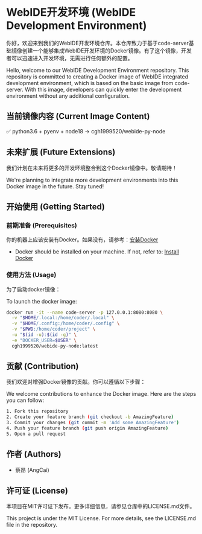 # WebIDE开发环境 (WebIDE Development Environment)

你好，欢迎来到我们的WebIDE开发环境仓库。本仓库致力于基于code-server基础镜像创建一个能够集成WebIDE开发环境的Docker镜像。有了这个镜像，开发者可以迅速进入开发环境，无需进行任何额外的配置。

Hello, welcome to our WebIDE Development Environment repository. This repository is committed to creating a Docker image of WebIDE integrated development environment, which is based on the basic image from code-server. With this image, developers can quickly enter the development environment without any additional configuration.

## 当前镜像内容 (Current Image Content)
✅ python3.6 + pyenv + node18 -> cgh1999520/webide-py-node

## 未来扩展 (Future Extensions)
我们计划在未来将更多的开发环境整合到这个Docker镜像中。敬请期待！

We're planning to integrate more development environments into this Docker image in the future. Stay tuned!

## 开始使用 (Getting Started)

### 前期准备 (Prerequisites)

你的机器上应该安装有Docker。如果没有，请参考：[安装Docker](https://docs.docker.com/get-docker/)

- Docker should be installed on your machine. If not, refer to: [Install Docker](https://docs.docker.com/get-docker/)

### 使用方法 (Usage)

为了启动docker镜像：

To launch the docker image:

```bash
docker run -it --name code-server -p 127.0.0.1:8080:8080 \
  -v "$HOME/.local:/home/coder/.local" \
  -v "$HOME/.config:/home/coder/.config" \
  -v "$PWD:/home/coder/project" \
  -u "$(id -u):$(id -g)" \
  -e "DOCKER_USER=$USER" \
  cgh1999520/webide-py-node:latest
```

## 贡献 (Contribution)

我们欢迎对增强Docker镜像的贡献。你可以遵循以下步骤：

We welcome contributions to enhance the Docker image. Here are the steps you can follow:

```bash
1. Fork this repository
2. Create your feature branch (git checkout -b AmazingFeature)
3. Commit your changes (git commit -m 'Add some AmazingFeature')
4. Push your feature branch (git push origin AmazingFeature)
5. Open a pull request
```

## 作者 (Authors)

- 蔡昂 (AngCai)

## 许可证 (License)

本项目在MIT许可证下发布。更多详细信息，请参见仓库中的LICENSE.md文件。

This project is under the MIT License. For more details, see the LICENSE.md file in the repository.
